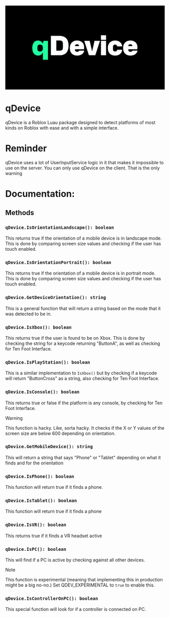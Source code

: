 ![qDevice logo](/assets/qDevice.png)
# qDevice
qDevice is a Roblox Luau package designed to detect platforms of most kinds on Roblox with ease and with a simple interface.

# Reminder
qDevice uses a lot of UserInputService logic in it that makes it impossible to use on the server. You can only use qDevice on the client. That is the only warning

# Documentation:

## Methods

### `qDevice.IsOrientationLandscape(): boolean`
This returns true if the orientation of a mobile device is in landscape mode. This is done by comparing screen size values and checking if the user has touch enabled.

### `qDevice.IsOrientationPortrait(): boolean`
This returns true if the orientation of a mobile device is in portrait mode. This is done by comparing screen size values and checking if the user has touch enabled.

### `qDevice.GetDeviceOrientation(): string`
This is a general function that will return a string based on the mode that it was detected to be in.

### `qDevice.IsXbox(): boolean`
This returns true if the user is found to be on Xbox. This is done by checking the string for a keycode returning "ButtonA", as well as checking for Ten Foot Interface.

### `qDevice.IsPlayStation(): boolean`
This is a similar implementation to `IsXbox()` but by checking if a keycode will return "ButtonCross" as a string, also checking for Ten Foot Interface.

### `qDevice.IsConsole(): boolean`
This returns true or false if the platform is any console, by checking for Ten Foot Interface.

> [!WARNING]
> This function is hacky. Like, sorta hacky. It checks if the X or Y values of the screen size are below 600 depending on orientation.
### `qDevice.GetMobileDevice(): string`
This will return a string that says "Phone" or "Tablet" depending on what it finds and for the orientation

### `qDevice.IsPhone(): boolean`
This function will return true if it finds a phone.

### `qDevice.IsTablet(): boolean`
This function will return true if it finds a phone

### `qDevice.IsVR(): boolean`
This returns true if it finds a VR headset active

### `qDevice.IsPC(): boolean`
This will find if a PC is active by checking against all other devices.

> [!NOTE]
> This function is experimental (meaning that implementing this in production might be a big no-no.) Set QDEV_EXPERIMENTAL to `true` to enable this.
### `qDevice.IsControllerOnPC(): boolean`
This special function will look for if a controller is connected on PC.
